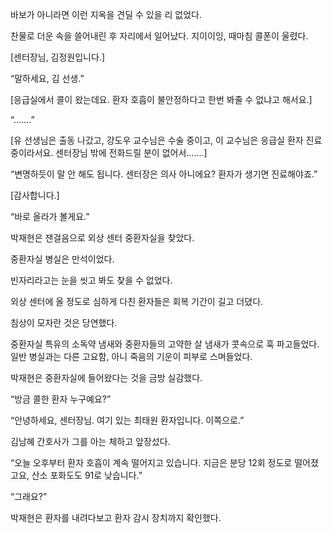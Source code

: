 바보가 아니라면 이런 지옥을 견딜 수 있을 리 없었다.

찬물로 더운 속을 쓸어내린 후 자리에서 일어났다. 지이이잉, 때마침 콜폰이 울렸다.

[센터장님, 김정원입니다.]

“말하세요, 김 선생.”

[응급실에서 콜이 왔는데요. 환자 호흡이 불안정하다고 한번 봐줄 수 없냐고 해서요.]

“…….”

[유 선생님은 출동 나갔고, 강도우 교수님은 수술 중이고, 이 교수님은 응급실 환자 진료 중이라서요. 센터장님 밖에 전화드릴 분이 없어서…….]

“변명하듯이 말 안 해도 됩니다. 센터장은 의사 아니에요? 환자가 생기면 진료해야죠.”

[감사합니다.]

“바로 올라가 볼게요.”

박재현은 잰걸음으로 외상 센터 중환자실을 찾았다.

중환자실 병실은 만석이었다.

빈자리라고는 눈을 씻고 봐도 찾을 수 없었다.

외상 센터에 올 정도로 심하게 다친 환자들은 회복 기간이 길고 더뎠다.

침상이 모자란 것은 당연했다.

중환자실 특유의 소독약 냄새와 중환자들의 고약한 살 냄새가 콧속으로 훅 파고들었다. 일반 병실과는 다른 고요함, 아니 죽음의 기운이 피부로 스며들었다.

박재현은 중환자실에 들어왔다는 것을 금방 실감했다.

“방금 콜한 환자 누구예요?”

“안녕하세요, 센터장님. 여기 있는 최태원 환자입니다. 이쪽으로.”

김남혜 간호사가 그를 아는 체하고 앞장섰다.

“오늘 오후부터 환자 호흡이 계속 떨어지고 있습니다. 지금은 분당 12회 정도로 떨어졌고요, 산소 포화도도 91로 낮습니다.”

“그래요?”

박재현은 환자를 내려다보고 환자 감시 장치까지 확인했다.